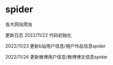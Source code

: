 # spider
各大网站爬虫

更新日志
2022/11/22 代码初始化

2022/11/23 更新b站用户信息/用户作品信息spider

2022/11/24 更新微博用户信息/微博博文信息spider
